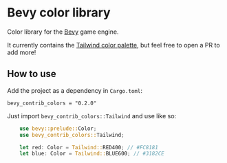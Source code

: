 # Bevy color library

Color library for the [Bevy](https://github.com/bevyengine/bevy) game engine.

It currently contains the [Tailwind color palette](https://tailwindcss.com/docs/customizing-colors#default-color-palette), but feel free to open a PR to add more!

## How to use

Add the project as a dependency in `Cargo.toml`:

```
bevy_contrib_colors = "0.2.0"
```

Just import `bevy_contrib_colors::Tailwind` and use like so:

```rust
    use bevy::prelude::Color;
    use bevy_contrib_colors::Tailwind;

    let red: Color = Tailwind::RED400; // #FC8181
    let blue: Color = Tailwind::BLUE600; // #3182CE
```
